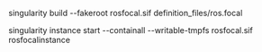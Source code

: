 singularity build --fakeroot rosfocal.sif definition_files/ros.focal


singularity instance start --containall --writable-tmpfs rosfocal.sif rosfocalinstance
